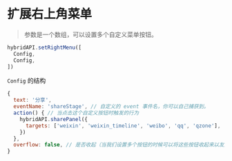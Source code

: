 # 扩展右上角菜单

> 参数是一个数组，可以设置多个自定义菜单按钮。

``` javascript
hybridAPI.setRightMenu([
  Config,
  Config,
])
```

`Config` 的结构

``` javascript
{
  text: '分享',
  eventName: 'shareStage', // 自定义的 event 事件名，你可以自己捕获到。
  action() { // 当点击这个自定义按钮时触发的行为
    hybridAPI.sharePanel({
      targets: ['weixin', 'weixin_timeline', 'weibo', 'qq', 'qzone'],
    })
  },
  overflow: false, // 是否收起（当我们设置多个按钮的时候可以将这些按钮收起来以友好交互）默认为 false
}
```
